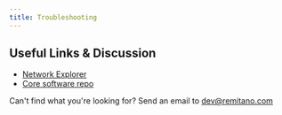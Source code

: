 ```yaml
---
title: Troubleshooting
---
```


## Useful Links & Discussion

- [Network Explorer](http://explorer.renec.foundation/)
- [Core software repo](https://github.com/renec-chain/renec)

Can't find what you're looking for? Send an email to dev@remitano.com
